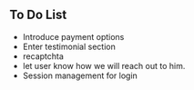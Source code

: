 ## To Do List

- Introduce payment options 
- Enter testimonial section 
- recaptchta
- let user know how we will reach out to him.
- Session management for login

